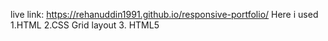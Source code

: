 live link: https://rehanuddin1991.github.io/responsive-portfolio/
Here i used
1.HTML
2.CSS Grid layout
3. HTML5

